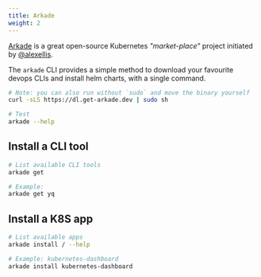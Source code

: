 ```yaml
---
title: Arkade
weight: 2
---
```


[Arkade](https://github.com/alexellis/arkade) is a great open-source Kubernetes *"market-place"* project initiated by [@alexellis](https://github.com/alexellis).

The `arkade` CLI provides a simple method to download your favourite devops CLIs and install helm charts, with a single command.

```bash
# Note: you can also run without `sudo` and move the binary yourself
curl -sLS https://dl.get-arkade.dev | sudo sh

# Test
arkade --help
```

## Install a CLI tool

```bash
# List available CLI tools
arkade get

# Example:
arkade get yq
```

## Install a K8S app

```bash
# List available apps
arkade install / --help

# Example: kubernetes-dashboard
arkade install kubernetes-dashboard
```